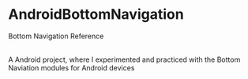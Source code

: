 # AndroidBottomNavigation
<p> Bottom Navigation Reference </p>
</br>
A Android project, where I experimented and practiced with the Bottom Naviation modules for Android devices
